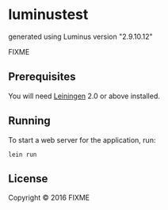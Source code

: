 # luminustest

generated using Luminus version "2.9.10.12"

FIXME

## Prerequisites

You will need [Leiningen][1] 2.0 or above installed.

[1]: https://github.com/technomancy/leiningen

## Running

To start a web server for the application, run:

    lein run

## License

Copyright © 2016 FIXME
